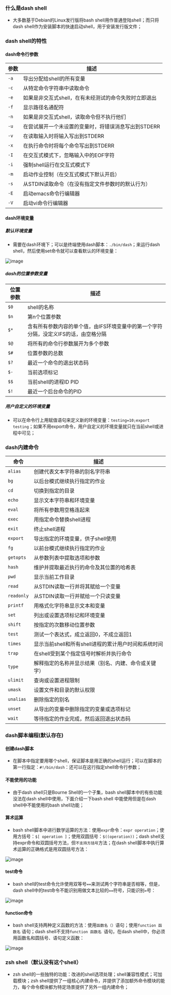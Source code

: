 ### 什么是dash shell
+ 大多数基于Debian的Linux发行版将bash shell用作普通登陆shell；而只将dash shell作为安装脚本的快速启动shell，用于安装发行版文件；

### dash shell的特性
#### dash命令行参数

|参数|描述|
|------|------|
|`-a`|导出分配给shell的所有变量|
|`-c`|从特定命令字符串中读取命令|
|`-e`|如果是非交互式shell，在有未经测试的命令失败时立即退出|
|`-f`|显示路径名通配符|
|`-n`|如果是非交互式shell，读取命令但不执行他们|
|`-u`|在尝试展开一个未设置的变量时，将错误消息写出到STDERR|
|`-v`|在读取输入时将输入写出到STDERR|
|`-x`|在执行命令时将每个命令写出到STDERR|
|`-I`|在交互式模式下，忽略输入中的EOF字符|
|`-i`|强制shell运行在交互式模式下|
|`-m`|启动作业控制（在交互式模式下默认开启）|
|`-s`|从STDIN读取命令（在没有指定文件参数时的默认行为）|
|`-E`|启动emacs命令行编辑器|
|`-V`|启动vi命令行编辑器|

#### dash环境变量
##### 默认环境变量
+ 需要在dash环境下；可以是终端使用dash脚本：`./bin/dash`；来运行dash shell，然后使用set命令就可以查看默认的环境变量：

![image](https://github.com/ningbaoqi/Java/blob/master/gif/pic-30.jpg) 

##### dash的位置参数变量

|位置参数|描述|
|------|------|
|`$0`|shell的名称|
|`$n`|第n个位置参数|
|`$*`|含有所有参数内容的单个值，由IFS环境变量中的第一个字符分隔，没定义IFS的话，由空格分隔|
|`$@`|将所有的命令行参数展开为多个参数|
|`$#`|位置参数的总数|
|`$?`|最近一个命令的退出状态码|
|`$-`|当前选项标记|
|`$$`|当前shell的进程ID PID|
|`$!`|最近一个后台命令的PID|

##### 用户自定义的环境变量
+ 可以在命令行上用赋值语句来定义新的环境变量：`testing=10;export testing`；如果不用export命令，用户自定义的环境变量就只在当前shell或进程中可见；
### dash内建命令

|命令|描述|
|------|------|
|`alias`|创建代表文本字符串的别名字符串|
|`bg`|以后台模式继续执行指定的作业|
|`cd`|切换到指定的目录|
|`echo`|显示文本字符串和环境变量|
|`eval`|将所有参数用空格连起来|
|`exec`|用指定命令替换shell进程|
|`exit`|终止shell进程|
|`export`|导出指定的环境变量，供子shell使用|
|`fg`|以前台模式继续执行指定的作业|
|`getopts`|从参数列表中提取选项和参数|
|`hash`|维护并提取最近执行的命令及其位置的哈希表|
|`pwd`|显示当前工作目录|
|`read`|从STDIN读取一行并将其赋给一个变量|
|`readonly`|从STDIN读取一行并赋给一个只读变量|
|`printf`|用格式化字符串显示文本和变量|
|`set`|列出或设置选项标记和环境变量|
|`shift`|按指定的次数移动位置参数|
|`test`|测试一个表达式，成立返回0，不成立返回1|
|`times`|显示当前shell和所有shell进程的累计用户时间和系统时间|
|`trap`|在shell受到某个指定信号时解析并执行命令|
|`type`|解释指定的名称并显示结果（别名、内建、命令或关键字）|
|`ulimit`|查询或设置进程限制|
|`umask`|设置文件和目录的默认权限|
|`unalias`|删除指定的别名|
|`unset`|从导出的变量中删除指定的变量或选项标记|
|`wait`|等待指定的作业完成，然后返回退出状态码|

### dash脚本编程(默认存在)
#### 创建dash脚本
+ 在脚本中指定要用哪个shell，保证脚本是用正确的shell运行；可以在脚本的第一行指定：`#!/bin/dash`：还可以在这行指定shell命令行参数；
#### 不能使用的功能
+ 由于dash shell只是Bourne Shell的一个子集，bash shell脚本中的有些功能没法在dash shell中使用，下面介绍一下bash shell 中能使用但是在dash shell中不能使用的bash shell功能；
#### 算术运算
+ bash shell脚本中进行数学运算的方法：使用`expr`命令：`expr operation`；使用方括号：`$[ operation ]`；使用双圆括号：`$((operation))`；dash shell支持expr命令和双圆括号方法，但`不支持方括号`方法；在dash shell脚本中执行算术运算的正确格式是用双圆括号方法：

![image](https://github.com/ningbaoqi/Java/blob/master/gif/pic-30.jpg) 

#### test命令
+ bash shell的test命令允许使用双等号`==`来测试两个字符串是否相等，但是，dash shell中的test命令不能识别用做文本比较的`==`符号，只能识别`=`号：

![image](https://github.com/ningbaoqi/Java/blob/master/gif/pic-30.jpg) 

#### function命令
+ bash shell支持两种定义函数的方法：使用`函数名（）`语句；使用`function 函数名` 语句；dash shell不支持`function 函数名 `语句，在dash shell中，你必须用函数名和圆括号、语句定义函数：

![image](https://github.com/ningbaoqi/Java/blob/master/gif/pic-30.jpg) 

### zsh shell（默认没有这个shell）
+ zsh shell的一些独特的功能：改进的shell选项处理；shell兼容性模式；可加载模块；zsh shell提供了一组核心内建命令，并提供了添加额外命令模块的能力，每个命令模块都为特定场景提供了另外一组内建命令；

